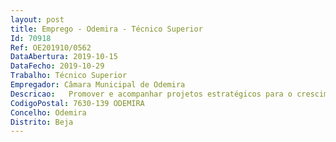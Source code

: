 ```yaml
--- 
layout: post
title: Emprego - Odemira - Técnico Superior
Id: 70918
Ref: OE201910/0562
DataAbertura: 2019-10-15
DataFecho: 2019-10-29
Trabalho: Técnico Superior
Empregador: Câmara Municipal de Odemira
Descricao:   Promover e acompanhar projetos estratégicos para o crescimento e para o desenvolvimento económico do Concelho    Acompanhar e apoiar parcerias com entidades de referência em áreas como o emprego, a formação, a inovação, o meio empresarial e comercial, tendo em vista a criação de condições ao investimento, o incentivo ao empreendedorismo e ao apoio ao emprego e à formação    Disponibilizar informação abalizada e rigorosa sobre legislação, formalidades, apoios e incentivos à criação de empresas e ao investimento nos diversos setores de atividade   Dinamizar sessões de sensibilização e promoção do empreendedorismo    Participar desenvolver atividades no âmbito do desenvolvimento económico e social do concelho de forma ativa e participada, no sentido de estreitar laços entre os setores público privado e de criar sinergias entre os vários stakeholders nas áreas de indústria e comércio   Apoiar e integrar a equipa responsável pela organização de eventos e iniciativas desenvolvidas pelo setor.
CodigoPostal: 7630-139 ODEMIRA
Concelho: Odemira
Distrito: Beja
--- 
```

